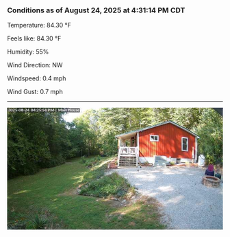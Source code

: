 ### Conditions as of August 24, 2025 at 4:31:14 PM CDT 

Temperature: 84.30 &deg;F

Feels like: 84.30 &deg;F

Humidity: 55%

Wind Direction: NW

Windspeed: 0.4 mph

Wind Gust: 0.7 mph

---

<img src="./images/latest.jpeg"/>

